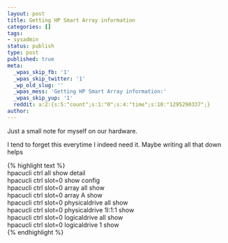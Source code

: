```yaml
---
layout: post
title: Getting HP Smart Array information
categories: []
tags:
- sysadmin
status: publish
type: post
published: true
meta:
  _wpas_skip_fb: '1'
  _wpas_skip_twitter: '1'
  _wp_old_slug: ''
  _wpas_mess: 'Getting HP Smart Array information:'
  _wpas_skip_yup: '1'
  reddit: a:2:{s:5:"count";s:1:"0";s:4:"time";s:10:"1295290337";}
author: 
---
```

<p>Just a small note for myself on our hardware.</p>
<p>I tend to forget this everytime I indeed need it. Maybe writing all that down helps</p>
<p>{% highlight text %}<br />
hpacucli ctrl all show detail<br />
hpacucli ctrl slot=0 show config<br />
hpacucli ctrl slot=0 array all show<br />
hpacucli ctrl slot=0 array A show<br />
hpacucli ctrl slot=0 physicaldrive all show<br />
hpacucli ctrl slot=0 physicaldrive 1I:1:1 show<br />
hpacucli ctrl slot=0 logicaldrive all show<br />
hpacucli ctrl slot=0 logicaldrive 1 show<br />
{% endhighlight %}</p>
